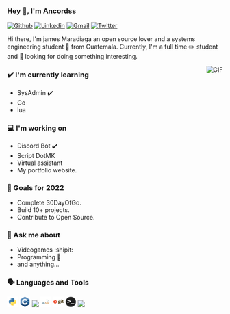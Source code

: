 ### Hey 👋, I'm Ancordss

[![Github](https://img.shields.io/badge/-Github-333?style=flat&logo=Github&logoColor=white)](https://github.com/Ancordss)
[![Linkedin](https://img.shields.io/badge/-LinkedIn-blue?style=flat&logo=Linkedin&logoColor=white)](https://www.linkedin.com/in/james-maradiaga-891549220/)
[![Gmail](https://img.shields.io/badge/-Gmail-c14438?style=flat&logo=Gmail&logoColor=white)](mailto:maradiaga.l.james@gmail.com)
[![Twitter](https://img.shields.io/badge/-Twitter-1DA1F2?style=flat&logo=Twitter&logoColor=white)](https://twitter.com/ancordss)<!-- add the link -->


Hi there, I'm james Maradiaga an open source lover and a systems engineering student 🚀 from Guatemala. Currently, I'm a full time ✏️ student and 🔎 looking for doing something interesting.
  
  <img align="right" alt="GIF" src="https://i.pinimg.com/originals/e4/26/70/e426702edf874b181aced1e2fa5c6cde.gif" />
  
<!-- Create a tabular data for blog posts-->
### ✔️ I'm currently learning
- SysAdmin ✔️
- Go
- lua

### 💻 I'm working on
- Discord Bot ✔️
- Script DotMK
- Virtual assistant
- My portfolio website.

### 🌱 Goals for 2022
- Complete 30DayOfGo.
- Build 10+ projects.
- Contribute to Open Source.

### 💭 Ask me about
- Videogames :shipit:
- Programming 📝
- and anything...

### 🗣 Languages and Tools
<code><img height="25" src="https://raw.githubusercontent.com/github/explore/80688e429a7d4ef2fca1e82350fe8e3517d3494d/topics/python/python.png"></code>
<code><img height="25" src="https://raw.githubusercontent.com/github/explore/80688e429a7d4ef2fca1e82350fe8e3517d3494d/topics/cpp/cpp.png"></code>
<code><img height="25" src="https://cdn.iconscout.com/icon/free/png-512/c-programming-569564.png"></code>
<code><img height="25" src="https://raw.githubusercontent.com/github/explore/80688e429a7d4ef2fca1e82350fe8e3517d3494d/topics/mysql/mysql.png"></code>
<code><img height="25" src="https://raw.githubusercontent.com/github/explore/80688e429a7d4ef2fca1e82350fe8e3517d3494d/topics/git/git.png"></code>
<code><img height="25" src="https://raw.githubusercontent.com/github/explore/80688e429a7d4ef2fca1e82350fe8e3517d3494d/topics/terminal/terminal.png"></code>
<code><img height="25" src="https://cdn.jsdelivr.net/npm/programming-languages-logos@0.0.3/src/html/html_128x128.png"></code>



<!---
Ancordss/Ancordss is a ✨ special ✨ repository because its `README.md` (this file) appears on your GitHub profile.
You can click the Preview link to take a look at your changes.
--->
